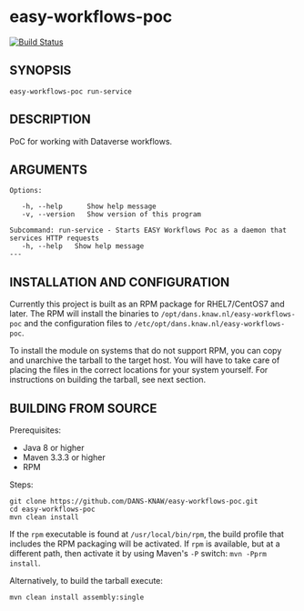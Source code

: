 easy-workflows-poc
===========
[![Build Status](https://travis-ci.org/DANS-KNAW/easy-workflows-poc.png?branch=master)](https://travis-ci.org/DANS-KNAW/easy-workflows-poc)

SYNOPSIS
--------

    easy-workflows-poc run-service

DESCRIPTION
-----------
PoC for working with Dataverse workflows.


ARGUMENTS
---------

    Options:

       -h, --help      Show help message
       -v, --version   Show version of this program

    Subcommand: run-service - Starts EASY Workflows Poc as a daemon that services HTTP requests
       -h, --help   Show help message
    ---

INSTALLATION AND CONFIGURATION
------------------------------
Currently this project is built as an RPM package for RHEL7/CentOS7 and later. The RPM will install the binaries to
`/opt/dans.knaw.nl/easy-workflows-poc` and the configuration files to `/etc/opt/dans.knaw.nl/easy-workflows-poc`. 

To install the module on systems that do not support RPM, you can copy and unarchive the tarball to the target host.
You will have to take care of placing the files in the correct locations for your system yourself. For instructions
on building the tarball, see next section.

BUILDING FROM SOURCE
--------------------
Prerequisites:

* Java 8 or higher
* Maven 3.3.3 or higher
* RPM

Steps:
    
    git clone https://github.com/DANS-KNAW/easy-workflows-poc.git
    cd easy-workflows-poc 
    mvn clean install

If the `rpm` executable is found at `/usr/local/bin/rpm`, the build profile that includes the RPM 
packaging will be activated. If `rpm` is available, but at a different path, then activate it by using
Maven's `-P` switch: `mvn -Pprm install`.

Alternatively, to build the tarball execute:

    mvn clean install assembly:single

